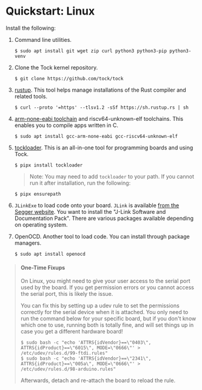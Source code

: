 # Quickstart: Linux

Install the following:

1.  Command line utilities.

        $ sudo apt install git wget zip curl python3 python3-pip python3-venv

1.  Clone the Tock kernel repository.

        $ git clone https://github.com/tock/tock

1.  [rustup](http://rustup.rs/). This tool helps manage installations of the
    Rust compiler and related tools.

        $ curl --proto '=https' --tlsv1.2 -sSf https://sh.rustup.rs | sh

1.  [arm-none-eabi toolchain](https://developer.arm.com/open-source/gnu-toolchain/gnu-rm/downloads)
    and riscv64-unknown-elf toolchains. This enables you to compile apps written
    in C.

        $ sudo apt install gcc-arm-none-eabi gcc-riscv64-unknown-elf

1.  [tockloader](https://github.com/tock/tockloader). This is an all-in-one tool
    for programming boards and using Tock.

        $ pipx install tockloader

    > Note: You may need to add `tockloader` to your path. If you cannot run it
    > after installation, run the following:

        $ pipx ensurepath

1.  `JLinkExe` to load code onto your board. `JLink` is available
    [from the Segger website](https://www.segger.com/downloads/jlink). You want
    to install the "J-Link Software and Documentation Pack". There are various
    packages available depending on operating system.

1.  OpenOCD. Another tool to load code. You can install through package
    managers.

        $ sudo apt install openocd

> #### One-Time Fixups
>
> On Linux, you might need to give your user access to the serial port used by
> the board. If you get permission errors or you cannot access the serial port,
> this is likely the issue.
>
> You can fix this by setting up a udev rule to set the permissions correctly
> for the serial device when it is attached. You only need to run the command
> below for your specific board, but if you don't know which one to use, running
> both is totally fine, and will set things up in case you get a different
> hardware board!
>
>     $ sudo bash -c "echo 'ATTRS{idVendor}==\"0403\", ATTRS{idProduct}==\"6015\", MODE=\"0666\"' > /etc/udev/rules.d/99-ftdi.rules"
>     $ sudo bash -c "echo 'ATTRS{idVendor}==\"2341\", ATTRS{idProduct}==\"005a\", MODE=\"0666\"' > /etc/udev/rules.d/98-arduino.rules"
>
> Afterwards, detach and re-attach the board to reload the rule.
